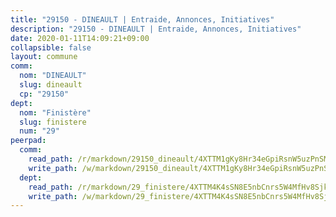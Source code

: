 ```yaml
---
title: "29150 - DINEAULT | Entraide, Annonces, Initiatives"
description: "29150 - DINEAULT | Entraide, Annonces, Initiatives"
date: 2020-01-11T14:09:21+09:00
collapsible: false
layout: commune
comm:
  nom: "DINEAULT"
  slug: dineault
  cp: "29150"
dept:
  nom: "Finistère"
  slug: finistere
  num: "29"
peerpad:
  comm:
    read_path: /r/markdown/29150_dineault/4XTTM1gKy8Hr34eGpiRsnW5uzPnSMJPiPe1MMYTYQksC8LJwV
    write_path: /w/markdown/29150_dineault/4XTTM1gKy8Hr34eGpiRsnW5uzPnSMJPiPe1MMYTYQksC8LJwV-K3TgUzcGEa1UyoerWVrWw8Me7LGv1KuoEqqAnscuhAD6jc1ZyQEmoBSELEfbmYFchrGF9wnRwvPVV1FkbbZkr6VpPuf1XEXjxT7uL2mSX3MBZC4NEft7wHkfBcuwABaH8UUGNTv3
  dept:
    read_path: /r/markdown/29_finistere/4XTTM4K4sSN8E5nbCnrs5W4MfHv8SjkZXZkMiZwJKZCUFreuC
    write_path: /w/markdown/29_finistere/4XTTM4K4sSN8E5nbCnrs5W4MfHv8SjkZXZkMiZwJKZCUFreuC-K3TgUmttHvLKDBu5vxQ3oPzTia91UxXiaB3vEFjsHJiDiJD9aQfr6ibvcPa75Eo3oX7ob78s9tVxCKrtPM9bLAmDziVCSFjEgZbp3rqL8Ji8Q5aZhxfTcqkGX75WxHS6TQxtiQQ6
---
```


